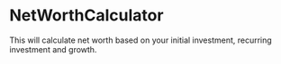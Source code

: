 # NetWorthCalculator
This will calculate net worth based on your initial investment, recurring investment and growth.  
